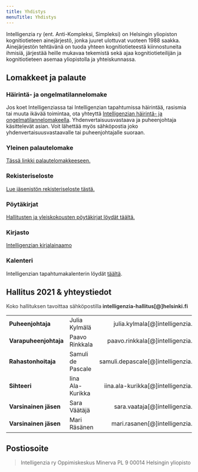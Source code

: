 ```yaml
---
title: Yhdistys
menuTitle: Yhdistys
---
```


Intelligenzia ry (ent. Anti-Kompleksi, Simpleksi) on Helsingin yliopiston kognitiotieteen ainejärjestö, jonka juuret ulottuvat vuoteen 1988 saakka. Ainejärjestön tehtävänä on tuoda yhteen kognitiotieteestä kiinnostuneita ihmisiä, järjestää heille mukavaa tekemistä sekä ajaa kognitiotieteilijän ja kognitiotieteen asemaa yliopistolla ja yhteiskunnassa.

## Lomakkeet ja palaute

### Häirintä- ja ongelmatilannelomake

Jos koet Intelligenziassa tai Intelligenzian tapahtumissa häirintää, rasismia tai muuta ikävää toimintaa, ota yhteyttä [Intelligenzian häirintä- ja ongelmatilannelomakeella](https://elomake.intelligenzia.fi/lomakkeet/94934/lomake.html). Yhdenvertaisuusvastaava ja puheenjohtaja käsittelevät asian. Voit lähettää myös sähköpostia joko yhdenvertaisuusvastaavalle tai puheenjohtajalle suoraan.

### Yleinen palautelomake

[Tässä linkki palautelomakkeeseen.](https://docs.google.com/forms/d/e/1FAIpQLSfZ1_Z1q3uMwAGG4wE4eXL2ElaoAaV5igvm-Mwpz_DfcvUaUQ/viewform)

### Rekisteriseloste

[Lue jäsenistön rekisteriseloste tästä.](https://docs.google.com/document/d/1cIGnR-HY6lfk9xvvCPAKJLNOuV0-OrDyblIsn4DAKLQ/edit)

### Pöytäkirjat

[Hallitusten ja yleiskokousten pöytäkirjat löydät täältä.](https://drive.google.com/drive/u/1/folders/1tDhF2m7HfFSk3Ab3L-8dUu9DCqLj5QTH)

### Kirjasto

[Intelligenzian kirjalainaamo](https://forms.gle/Lx69phFtfLXWQ64b9)

### Kalenteri

Intelligenzian tapahtumakalenterin löydät [täältä](https://calendar.google.com/calendar/b/1?cid=aW50aGFsbGl0dXNAZ21haWwuY29t).

## Hallitus 2021 & yhteystiedot

<span style="color: #333333;">Koko hallituksen tavoittaa sähköpostilla</span>**<span style="color: #333333;"> intelligenzia-hallitus[@]helsinki.fi</span>**

|                       |                   |                                     |
| :-------------------- | :---------------- | ----------------------------------: |
| **Puheenjohtaja**     | Julia Kylmälä     |    julia.kylmala[@]intelligenzia.fi |
| **Varapuheenjohtaja** | Paavo Rinkkala    |   paavo.rinkkala[@]intelligenzia.fi |
| **Rahastonhoitaja**   | Samuli de Pascale | samuli.depascale[@]intelligenzia.fi |
| **Sihteeri**          | Iina Ala-Kurikka  | iina.ala-kurikka[@]intelligenzia.fi |
| **Varsinainen jäsen** | Sara Väätäjä      |     sara.vaataja[@]intelligenzia.fi |
| **Varsinainen jäsen** | Mari Räsänen      |     mari.rasanen[@]intelligenzia.fi |

<!--
## Toimihenkilöt:

|                                                       |                                              |                                  |
| :---------------------------------------------------- | :------------------------------------------- | -------------------------------: |
| **Käsienheiluttelukonsultti, Jäsenrekisterivastaava** | Pietari Nurmi                                | pietari.nurmi[@]intelligenzia.fi |
| **Kopokummi**                                         | Mari Räsänen                                 |  mari.rasanen[@]intelligenzia.fi |
| **Viestintäassistentti**                              | Minna Harju                                  |   minna.harju[@]intelligenzia.fi |
| **Filosofinen zombi**                                 | Emmi Makkonen                                |                                  |
| **Alakulttuurivastaava**                              | Juho Ylen                                    |                                  |
| **Sitsikoordinaattorit**                              | Silva Perander & Ottilia Nikula              |                                  |
| **Konnarilistan majorpomot**                          | Paavo Rinkkala Saara Halmetoja Pietari Nurmi |                                  | -->

## Postiosoite

> Intelligenzia ry
> Oppimiskeskus Minerva PL 9
> 00014 Helsingin yliopisto
